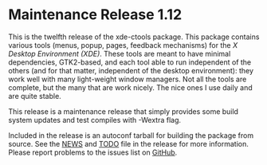 [xde-ctools -- release notes.  2020-02-11]: #

Maintenance Release 1.12
========================

This is the twelfth release of the xde-ctools package.  This package
contains various tools (menus, popup, pages, feedback mechanisms) for
the _X Desktop Environment (XDE)_.  These tools are meant to have
minimal dependencies, GTK2-based, and each tool able to run independent
of the others (and for that matter, independent of the desktop
environment): they work well with many light-weight window managers.
Not all the tools are complete, but the many that are work nicely.  The
nice ones I use daily and are quite stable.

This release is a maintenance release that simply provides some build
system updates and test compiles with -Wextra flag.

Included in the release is an autoconf tarball for building the package
from source.  See the [NEWS](NEWS) and [TODO](TODO) file in the release
for more information.  Please report problems to the issues list on
[GitHub](https://github.com/bbidulock/xde-ctools/issues).

[ vim: set ft=markdown sw=4 tw=72 nocin nosi fo+=tcqlorn spell: ]: #

